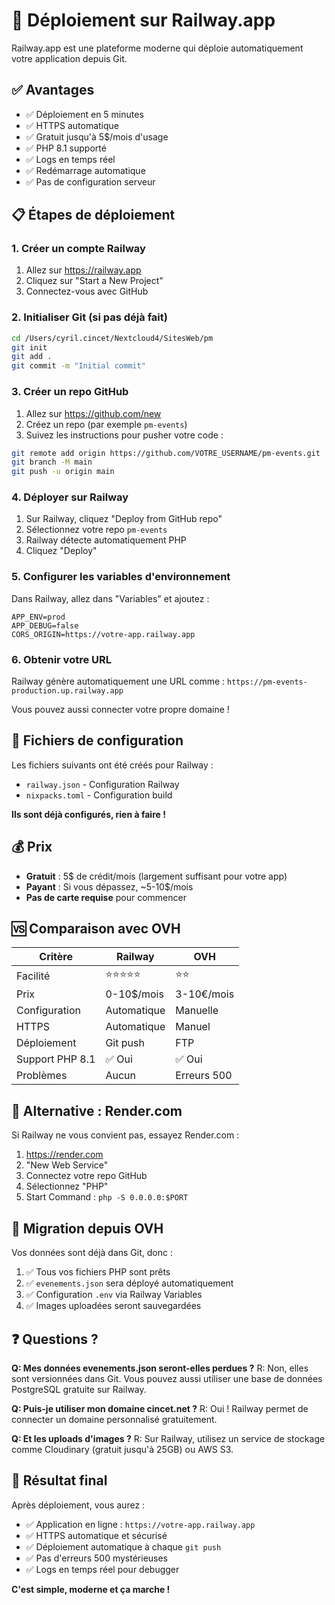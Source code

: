 # 🚀 Déploiement sur Railway.app

Railway.app est une plateforme moderne qui déploie automatiquement votre application depuis Git.

## ✅ Avantages

- ✅ Déploiement en 5 minutes
- ✅ HTTPS automatique
- ✅ Gratuit jusqu'à 5$/mois d'usage
- ✅ PHP 8.1 supporté
- ✅ Logs en temps réel
- ✅ Redémarrage automatique
- ✅ Pas de configuration serveur

## 📋 Étapes de déploiement

### 1. Créer un compte Railway

1. Allez sur https://railway.app
2. Cliquez sur "Start a New Project"
3. Connectez-vous avec GitHub

### 2. Initialiser Git (si pas déjà fait)

```bash
cd /Users/cyril.cincet/Nextcloud4/SitesWeb/pm
git init
git add .
git commit -m "Initial commit"
```

### 3. Créer un repo GitHub

1. Allez sur https://github.com/new
2. Créez un repo (par exemple `pm-events`)
3. Suivez les instructions pour pusher votre code :

```bash
git remote add origin https://github.com/VOTRE_USERNAME/pm-events.git
git branch -M main
git push -u origin main
```

### 4. Déployer sur Railway

1. Sur Railway, cliquez "Deploy from GitHub repo"
2. Sélectionnez votre repo `pm-events`
3. Railway détecte automatiquement PHP
4. Cliquez "Deploy"

### 5. Configurer les variables d'environnement

Dans Railway, allez dans "Variables" et ajoutez :

```
APP_ENV=prod
APP_DEBUG=false
CORS_ORIGIN=https://votre-app.railway.app
```

### 6. Obtenir votre URL

Railway génère automatiquement une URL comme :
`https://pm-events-production.up.railway.app`

Vous pouvez aussi connecter votre propre domaine !

## 🔧 Fichiers de configuration

Les fichiers suivants ont été créés pour Railway :

- `railway.json` - Configuration Railway
- `nixpacks.toml` - Configuration build

**Ils sont déjà configurés, rien à faire !**

## 💰 Prix

- **Gratuit** : 5$ de crédit/mois (largement suffisant pour votre app)
- **Payant** : Si vous dépassez, ~5-10$/mois
- **Pas de carte requise** pour commencer

## 🆚 Comparaison avec OVH

| Critère | Railway | OVH |
|---------|---------|-----|
| Facilité | ⭐⭐⭐⭐⭐ | ⭐⭐ |
| Prix | 0-10$/mois | 3-10€/mois |
| Configuration | Automatique | Manuelle |
| HTTPS | Automatique | Manuel |
| Déploiement | Git push | FTP |
| Support PHP 8.1 | ✅ Oui | ✅ Oui |
| Problèmes | Aucun | Erreurs 500 |

## 📱 Alternative : Render.com

Si Railway ne vous convient pas, essayez Render.com :

1. https://render.com
2. "New Web Service"
3. Connectez votre repo GitHub
4. Sélectionnez "PHP"
5. Start Command : `php -S 0.0.0.0:$PORT`

## 🔄 Migration depuis OVH

Vos données sont déjà dans Git, donc :

1. ✅ Tous vos fichiers PHP sont prêts
2. ✅ `evenements.json` sera déployé automatiquement
3. ✅ Configuration `.env` via Railway Variables
4. ✅ Images uploadées seront sauvegardées

## ❓ Questions ?

**Q: Mes données evenements.json seront-elles perdues ?**
R: Non, elles sont versionnées dans Git. Vous pouvez aussi utiliser une base de données PostgreSQL gratuite sur Railway.

**Q: Puis-je utiliser mon domaine cincet.net ?**
R: Oui ! Railway permet de connecter un domaine personnalisé gratuitement.

**Q: Et les uploads d'images ?**
R: Sur Railway, utilisez un service de stockage comme Cloudinary (gratuit jusqu'à 25GB) ou AWS S3.

## 🎉 Résultat final

Après déploiement, vous aurez :

- ✅ Application en ligne : `https://votre-app.railway.app`
- ✅ HTTPS automatique et sécurisé
- ✅ Déploiement automatique à chaque `git push`
- ✅ Pas d'erreurs 500 mystérieuses
- ✅ Logs en temps réel pour debugger

**C'est simple, moderne et ça marche !**
